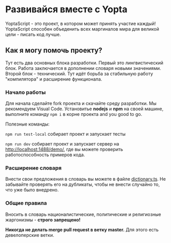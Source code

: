 # Развивайся вместе с Yopta

YoptaScript - это проект, в котором может принять участие каждый! YoptaScript способен объеденить всех маргиналов мира для великой цели - писать код лучше.

## Как я могу помочь проекту?

Тут есть два основных блока разработки. Первый это лингвистический блок. Работа заключается в дополнении словаря новыми значениями. Второй блок - технический. Тут идёт борьба за стабильную работу "компилятора" и расширение функционала.

### Начало работы

Для начала сделайте fork проекта и скачайте среду разработки. Мы рекомендуем Visual Code. Установитье **nodejs** и **npm** на своей машине, выполните команду `npm i` в корне проекта and you good to go.

Полезные команды:

`npm run test-local` собирает проект и запускает тесты

`npm run dev` собирает проект и запускает сервер на <http://localhost:1488/demo/>, где вы можете проверить работоспособность примеров кода.

### Расширение словаря

Внести свои предложения в словарь вы можете в файле [dictionary.ts](./src/dictionary/dictionary.ts). Не забывайте проверять его на дубликаты, чтобы не внести случайно то, что уже было внедрено.

### Общие правила

Вносить в словарь националистические, политические и религиозные жаргонизмы - **строго запрещено!**

**Никогда не делать merge pull request в ветку master.** Для этого есть девелоперские ветки.
